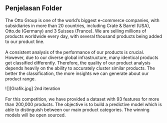 ## Penjelasan Folder
The Otto Group is one of the world’s biggest e-commerce companies, with subsidiaries in more than 20 countries, including Crate & Barrel (USA), Otto.de (Germany) and 3 Suisses (France). We are selling millions of products worldwide every day, with several thousand products being added to our product line.
<br><br>
A consistent analysis of the performance of our products is crucial. However, due to our diverse global infrastructure, many identical products get classified differently. Therefore, the quality of our product analysis depends heavily on the ability to accurately cluster similar products. The better the classification, the more insights we can generate about our product range.

![][Grafik.jpg]
2nd iteration
<br><br>
For this competition, we have provided a dataset with 93 features for more than 200,000 products. The objective is to build a predictive model which is able to distinguish between our main product categories. The winning models will be open sourced.
